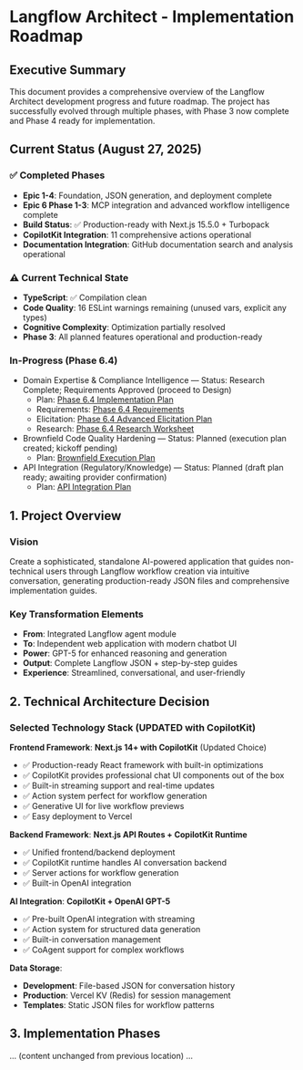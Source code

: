 # Langflow Architect - Implementation Roadmap

## Executive Summary

This document provides a comprehensive overview of the Langflow Architect development progress and future roadmap. The project has successfully evolved through multiple phases, with Phase 3 now complete and Phase 4 ready for implementation.

## Current Status (August 27, 2025)

### ✅ Completed Phases
- **Epic 1-4**: Foundation, JSON generation, and deployment complete
- **Epic 6 Phase 1-3**: MCP integration and advanced workflow intelligence complete
- **Build Status**: ✅ Production-ready with Next.js 15.5.0 + Turbopack
- **CopilotKit Integration**: 11 comprehensive actions operational
- **Documentation Integration**: GitHub documentation search and analysis operational

### ⚠️ Current Technical State
- **TypeScript**: ✅ Compilation clean
- **Code Quality**: 16 ESLint warnings remaining (unused vars, explicit any types)
- **Cognitive Complexity**: Optimization partially resolved
- **Phase 3**: All planned features operational and production-ready

### In-Progress (Phase 6.4)

- Domain Expertise & Compliance Intelligence — Status: Research Complete; Requirements Approved (proceed to Design)
  - Plan: [Phase 6.4 Implementation Plan](../phase-6.4-implementation-plan.md)
  - Requirements: [Phase 6.4 Requirements](../analysis/phase-6.4-requirements.md)
  - Elicitation: [Phase 6.4 Advanced Elicitation Plan](../analysis/phase-6.4-elicitation-plan.md)
  - Research: [Phase 6.4 Research Worksheet](../research/phase-6.4-research-worksheet.md)
- Brownfield Code Quality Hardening — Status: Planned (execution plan created; kickoff pending)
  - Plan: [Brownfield Execution Plan](./brownfield-execution-plan.md)
- API Integration (Regulatory/Knowledge) — Status: Planned (draft plan ready; awaiting provider confirmation)
  - Plan: [API Integration Plan](./api-integration-plan.md)

## 1. Project Overview

### Vision
Create a sophisticated, standalone AI-powered application that guides non-technical users through Langflow workflow creation via intuitive conversation, generating production-ready JSON files and comprehensive implementation guides.

### Key Transformation Elements
- **From**: Integrated Langflow agent module
- **To**: Independent web application with modern chatbot UI
- **Power**: GPT-5 for enhanced reasoning and generation
- **Output**: Complete Langflow JSON + step-by-step guides
- **Experience**: Streamlined, conversational, and user-friendly

## 2. Technical Architecture Decision

### Selected Technology Stack (UPDATED with CopilotKit)

**Frontend Framework**: **Next.js 14+ with CopilotKit** (Updated Choice)
- ✅ Production-ready React framework with built-in optimizations
- ✅ CopilotKit provides professional chat UI components out of the box
- ✅ Built-in streaming support and real-time updates
- ✅ Action system perfect for workflow generation
- ✅ Generative UI for live workflow previews
- ✅ Easy deployment to Vercel

**Backend Framework**: **Next.js API Routes + CopilotKit Runtime**
- ✅ Unified frontend/backend deployment
- ✅ CopilotKit runtime handles AI conversation backend
- ✅ Server actions for workflow generation
- ✅ Built-in OpenAI integration

**AI Integration**: **CopilotKit + OpenAI GPT-5**
- ✅ Pre-built OpenAI integration with streaming
- ✅ Action system for structured data generation
- ✅ Built-in conversation management
- ✅ CoAgent support for complex workflows

**Data Storage**:
- **Development**: File-based JSON for conversation history
- **Production**: Vercel KV (Redis) for session management
- **Templates**: Static JSON files for workflow patterns

## 3. Implementation Phases

... (content unchanged from previous location) ...
